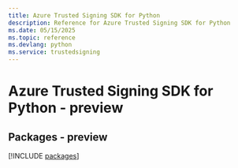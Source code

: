```yaml
---
title: Azure Trusted Signing SDK for Python
description: Reference for Azure Trusted Signing SDK for Python
ms.date: 05/15/2025
ms.topic: reference
ms.devlang: python
ms.service: trustedsigning
---
```

# Azure Trusted Signing SDK for Python - preview
## Packages - preview
[!INCLUDE [packages](trusted-signing-index.md)]